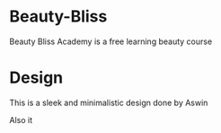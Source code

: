 # Beauty-Bliss

Beauty Bliss Academy is a free learning beauty course

# Design

This is a sleek and minimalistic design done by Aswin

Also it
